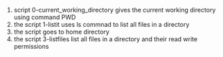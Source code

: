 1. script 0-current_working_directory gives the current working directory using command PWD
2. the script 1-listit uses ls commnad to list all files in a directory
3. the script goes to home directory
4. the script 3-listfiles list all files in a directory and their read write permissions
